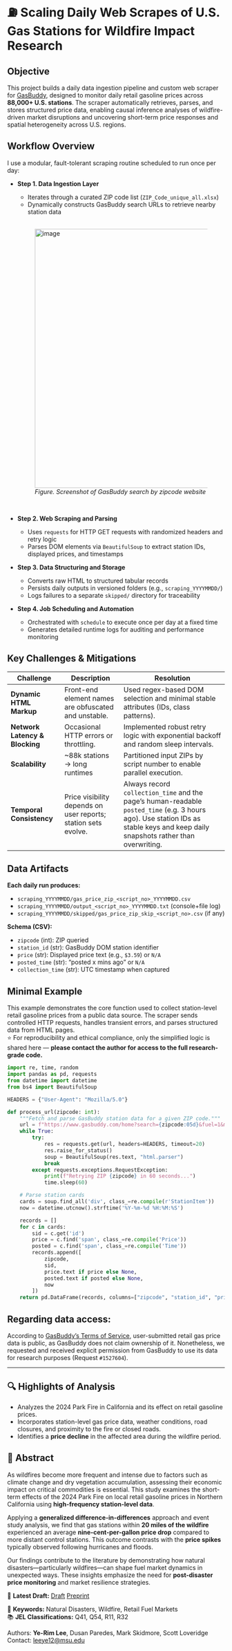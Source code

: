 # ⛽️ Scaling Daily Web Scrapes of U.S. Gas Stations for Wildfire Impact Research

## Objective
This project builds a daily data ingestion pipeline and custom web scraper for [GasBuddy](https://www.gasbuddy.com/), designed to monitor daily retail gasoline prices across **88,000+ U.S. stations**. The scraper automatically retrieves, parses, and stores structured price data, enabling causal inference analyses of wildfire-driven market disruptions and uncovering short-term price responses and spatial heterogeneity across U.S. regions.

## Workflow Overview
I use a modular, fault-tolerant scraping routine scheduled to run once per day:

- ****Step 1**. Data Ingestion Layer**
  - Iterates through a curated ZIP code list (`ZIP_Code_unique_all.xlsx`)
  - Dynamically constructs GasBuddy search URLs to retrieve nearby station data
  <br>

    <div>
      <figure>
        <img width="600" alt="image" src="https://github.com/user-attachments/assets/a3350951-2ee1-4d30-9695-aa718c3e1880" />
        <br>
        <figcaption><em>Figure. Screenshot of GasBuddy search by zipcode website</em></figcaption>
      </figure>
    </div>
  <br>
- ****Step 2**. Web Scraping and Parsing**
  - Uses `requests` for HTTP GET requests with randomized headers and retry logic
  - Parses DOM elements via `BeautifulSoup` to extract station IDs, displayed prices, and timestamps
- ****Step 3**. Data Structuring and Storage**
  - Converts raw HTML to structured tabular records
  - Persists daily outputs in versioned folders (e.g., `scraping_YYYYMMDD/`)
  - Logs failures to a separate `skipped/` directory for traceability
- ****Step 4**. Job Scheduling and Automation**
  - Orchestrated with `schedule` to execute once per day at a fixed time
  - Generates detailed runtime logs for auditing and performance monitoring

## Key Challenges & Mitigations

| Challenge                      | Description                                          | Resolution                                                                                      |
| ------------------------------ | ---------------------------------------------------- | ----------------------------------------------------------------------------------------------- |
| **Dynamic HTML Markup**        | Front-end element names are obfuscated and unstable. | Used regex-based DOM selection and minimal stable attributes (IDs, class patterns).             |
| **Network Latency & Blocking** | Occasional HTTP errors or throttling.                | Implemented robust retry logic with exponential backoff and random sleep intervals.             |
| **Scalability**                | ~88k stations → long runtimes    | Partitioned input ZIPs by script number to enable parallel execution.                           |
| **Temporal Consistency**       | Price visibility depends on user reports; station sets evolve.  | Always record `collection_time` and the page’s human-readable `posted_time` (e.g. 3 hours ago). Use station IDs as stable keys and keep daily snapshots rather than overwriting. |


## Data Artifacts
**Each daily run produces:**
- `scraping_YYYYMMDD/gas_price_zip_<script_no>_YYYYMMDD.csv`
- `scraping_YYYYMMDD/output_<script_no>_YYYYMMDD.txt` (console+file log)
- `scraping_YYYYMMDD/skipped/gas_price_zip_skip_<script_no>.csv` (if any)

**Schema (CSV):**
- `zipcode` (int): ZIP queried
- `station_id` (str): GasBuddy DOM station identifier
- `price` (str): Displayed price text (e.g., `$3.59`) or `N/A`
- `posted_time` (str): “posted x mins ago” or `N/A`
- `collection_time` (str): UTC timestamp when captured

## Minimal Example
This example demonstrates the core function used to collect station-level retail gasoline prices from a public data source.
The scraper sends controlled HTTP requests, handles transient errors, and parses structured data from HTML pages. <br>
⭐ For reproducibility and ethical compliance, only the simplified logic is shared here — **please contact the author for access to the full research-grade code.**

```python
import re, time, random
import pandas as pd, requests
from datetime import datetime
from bs4 import BeautifulSoup

HEADERS = {"User-Agent": "Mozilla/5.0"}

def process_url(zipcode: int):
    """Fetch and parse GasBuddy station data for a given ZIP code."""
    url = f"https://www.gasbuddy.com/home?search={zipcode:05d}&fuel=1&method=all&maxAge=0"
    while True:
        try:
            res = requests.get(url, headers=HEADERS, timeout=20)
            res.raise_for_status()
            soup = BeautifulSoup(res.text, "html.parser")
            break
        except requests.exceptions.RequestException:
            print(f"Retrying ZIP {zipcode} in 60 seconds...")
            time.sleep(60)

    # Parse station cards
    cards = soup.find_all('div', class_=re.compile(r'StationItem'))
    now = datetime.utcnow().strftime('%Y-%m-%d %H:%M:%S')

    records = []
    for c in cards:
        sid = c.get('id')
        price = c.find('span', class_=re.compile('Price'))
        posted = c.find('span', class_=re.compile('Time'))
        records.append([
            zipcode,
            sid,
            price.text if price else None,
            posted.text if posted else None,
            now
        ])
    return pd.DataFrame(records, columns=["zipcode", "station_id", "price", "posted_time", "collection_time"])
```


## Regarding data access:
According to [GasBuddy’s Terms of Service](https://chatgpt.com/g/g-p-6786dbd705908191a827700a1de5e363-1-wildfire/c/68e2b1ac-22e0-8328-889b-cb7a10a8595b#:~:text=According%20to%20GasBuddy%E2%80%99s,purposes%20(Request%20%231527604).), user-submitted retail gas price data is public, as GasBuddy does not claim ownership of it. Nonetheless, we requested and received explicit permission from GasBuddy to use its data for research purposes (Request `#1527604`).

---

## 🔍 Highlights of Analysis
- Analyzes the 2024 Park Fire in California and its effect on retail gasoline prices.
- Incorporates station-level gas price data, weather conditions, road closures, and proximity to the fire or closed roads.
- Identifies a **price decline** in the affected area during the wildfire period.

## 📑 Abstract
As wildfires become more frequent and intense due to factors such as climate change and dry vegetation accumulation, assessing their economic impact on critical commodities is essential. This study examines the short-term effects of the 2024 Park Fire on local retail gasoline prices in Northern California using **high-frequency station-level data**. 

Applying a **generalized difference-in-differences** approach and event study analysis, we find that gas stations within **20 miles of the wildfire** experienced an average **nine-cent-per-gallon price drop** compared to more distant control stations. This outcome contrasts with the **price spikes** typically observed following hurricanes and floods. 

Our findings contribute to the literature by demonstrating how natural disasters—particularly wildfires—can shape fuel market dynamics in unexpected ways. These insights emphasize the need for **post-disaster price monitoring** and market resilience strategies.

📄 **Latest Draft:** [Draft](Draft.pdf) [Preprint](https://papers.ssrn.com/sol3/papers.cfm?abstract_id=5207948)

📌 **Keywords:** Natural Disasters, Wildfire, Retail Fuel Markets <br>
📚 **JEL Classifications:** Q41, Q54, R11, R32

Authors: **Ye-Rim Lee**, Dusan Paredes, Mark Skidmore, Scott Loveridge <br>
Contact: leeye12@msu.edu

